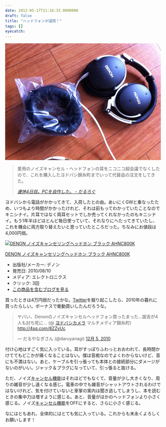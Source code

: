 ```yaml
---
date: 2012-05-17T21:16:33.0000000
draft: false
title: "ヘッドフォンが退院！"
tags: []
eyecatch: 
---
```

<p><img src="20120517103038.jpg" alt="f:id:daruyanagi:20120517103038j:plain" title="f:id:daruyanagi:20120517103038j:plain" class="hatena-fotolife"></p>

<blockquote cite="http://daruyanagi.hatenablog.com/entry/2012/05/02/083431">
<p>愛用のノイズキャンセル・ヘッドフォンの耳をニコニコ超会議でなくしたので、これを購入したヨドバシ錦糸町までいって代替品の注文をしてきた。</p>

<cite><a href="http://daruyanagi.hatenablog.com/entry/2012/05/02/083431">&#x9023;&#x4F11;4&#x65E5;&#x76EE;&#x3002;PC&#x3092;&#x81EA;&#x4F5C;&#x3057;&#x305F;&#x3002; - &#x3060;&#x308B;&#x308D;&#x3050;</a></cite>
</blockquote>
<p>ヨドバシから電話がかかってきて、入荷したとの由。あいにくGWと重なったため、いつもより時間がかかったけれど、それは前もってわかっていたことなのでキニシナイ。片耳ではなく両耳セットでしか売ってくれなかったのもキニシナイ。もう1年半ほどほとんど毎日使っていて、それなりにへたってきていたし、これを機会に両方取り替えたいと思っていたところだった。ちなみにお値段は4,000円弱。</p><p><div class="hatena-asin-detail"><a href="http://www.amazon.co.jp/exec/obidos/ASIN/B003V89W52/bestylesnet-22/"><img src="http://ecx.images-amazon.com/images/I/31hW%2BCjwFYL._SL160_.jpg" class="hatena-asin-detail-image" alt="DENON ノイズキャンセリングヘッドホン ブラック AHNC800K" title="DENON ノイズキャンセリングヘッドホン ブラック AHNC800K"></a><div class="hatena-asin-detail-info"><p class="hatena-asin-detail-title"><a href="http://www.amazon.co.jp/exec/obidos/ASIN/B003V89W52/bestylesnet-22/">DENON ノイズキャンセリングヘッドホン ブラック AHNC800K</a></p><ul><li><span class="hatena-asin-detail-label">出版社/メーカー:</span> デノン</li><li><span class="hatena-asin-detail-label">発売日:</span> 2010/08/10</li><li><span class="hatena-asin-detail-label">メディア:</span> エレクトロニクス</li><li> <span class="hatena-asin-detail-label">クリック</span>: 3回</li><li><a href="http://d.hatena.ne.jp/asin/B003V89W52/bestylesnet-22" target="_blank">この商品を含むブログを見る</a></li></ul></div><div class="hatena-asin-detail-foot"></div></div></p><p>買ったときは4万円弱だったかな。<a class="keyword" href="http://d.hatena.ne.jp/keyword/Twitter">Twitter</a>を掘り起こしたら、2010年の暮れに買ったらしい。ボーナスで衝動買いしたんだろうな。</p><p><blockquote class="twitter-tweet" lang="ja"><p>ヤバい、Denonのノイズキャンセルヘッドフォン買ったまった…諭吉が4人も討ち死に… (@ <a class="keyword" href="http://d.hatena.ne.jp/keyword/%A5%E8%A5%C9%A5%D0%A5%B7%A5%AB%A5%E1%A5%E9">ヨドバシカメラ</a> マルチメディア錦糸町) <a href="http://4sq.com/8ZZvUc">http://4sq.com/8ZZvUc</a></p>&mdash; だるやなぎさん (@daruyanagi) <a href="https://twitter.com/daruyanagi/status/11328347304886272" data-datetime="2010-12-05T07:57:43+00:00">12月 5, 2010</a></blockquote><script src="//platform.twitter.com/widgets.js" charset="utf-8"></script></p><p>付け心地はすごく気に入っている。耳がすっぽりふわっとおおわれて、長時間かけててもどこかが痛くなることはない。僕は音痴なのでよくわからないけど、音にも不満はない。あと、ケーブルを引っ張っても本体との接続部分にダメージがないのがいい。ジャック＆プラグになっていて、引っ張ると抜ける。</p><p>ただ、ノイズ<a class="keyword" href="http://d.hatena.ne.jp/keyword/%A5%AD%A5%E3%A5%F3%A5%BB%A5%EB%B5%A1%C7%BD">キャンセル機能</a>はそれほどでもなくて、音量が少し大きくなり、周りの雑音が少し遠くなる感じ。電車の中でも雑音がシャットアウトされるわけではないけれど、気を付けていないと車掌の案内は聞き逃してしまうし、本を読むときの集中力は増すように感じる。あと、音量がほかのヘッドフォンより小さく感じる。ノイズ<a class="keyword" href="http://d.hatena.ne.jp/keyword/%A5%AD%A5%E3%A5%F3%A5%BB%A5%EB%B5%A1%C7%BD">キャンセル機能</a>をOFFにすると、さらに小さく感じる。</p><p>なにはともあれ、全体的にはとても気に入っている。これからも末永くよろしくお願いします！</p>
